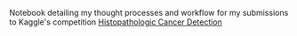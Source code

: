 Notebook detailing my thought processes and workflow for my submissions to Kaggle's competition [Histopathologic Cancer Detection](https://www.kaggle.com/c/histopathologic-cancer-detection)